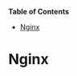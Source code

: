 <!-- START doctoc generated TOC please keep comment here to allow auto update -->
<!-- DON'T EDIT THIS SECTION, INSTEAD RE-RUN doctoc TO UPDATE -->

**Table of Contents**

- [Nginx](#nginx)

<!-- END doctoc generated TOC please keep comment here to allow auto update -->

# Nginx

